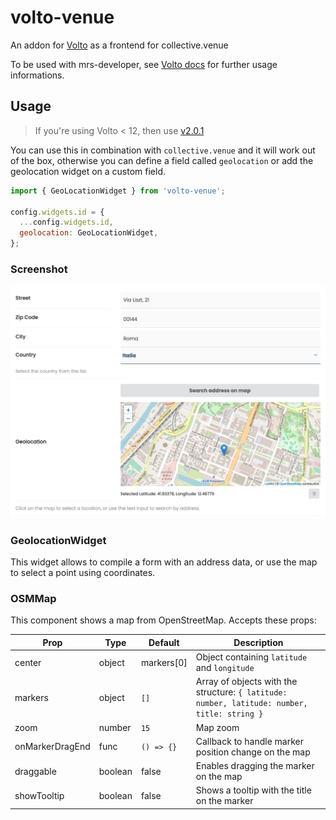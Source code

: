 # volto-venue

An addon for [Volto](https://github.com/plone/volto) as a frontend for collective.venue

To be used with mrs-developer, see [Volto docs](https://docs.voltocms.com/customizing/add-ons/) for further usage informations.


## Usage

> If you're using Volto < 12, then use [v2.0.1](https://github.com/collective/volto-venue/tree/v2.0.1)

You can use this in combination with `collective.venue` and it will work out of the box, otherwise you can define a field called `geolocation` or add the geolocation widget on a custom field.

```js
import { GeoLocationWidget } from 'volto-venue';

config.widgets.id = {
  ...config.widgets.id,
  geolocation: GeoLocationWidget,
};
```

### Screenshot

![screenshot volto-venue](docs/screenshot.png)


### GeolocationWidget

This widget allows to compile a form with an address data, or use the map to select a point using coordinates.


### OSMMap

This component shows a map from OpenStreetMap.
Accepts these props:

| Prop            | Type    | Default    | Description                                                                                  |
| --------------- | ------- | ---------- | -------------------------------------------------------------------------------------------- |
| center          | object  | markers[0] | Object containing `latitude` and `longitude`                                                 |
| markers         | object  | `[]`       | Array of objects with the structure: `{ latitude: number, latitude: number, title: string }` |
| zoom            | number  | `15`       | Map zoom                                                                                     |
| onMarkerDragEnd | func    | `() => {}` | Callback to handle marker position change on the map                                         |
| draggable       | boolean | false      | Enables dragging the marker on the map                                                       |
| showTooltip     | boolean | false      | Shows a tooltip with the title on the marker                                                 |
